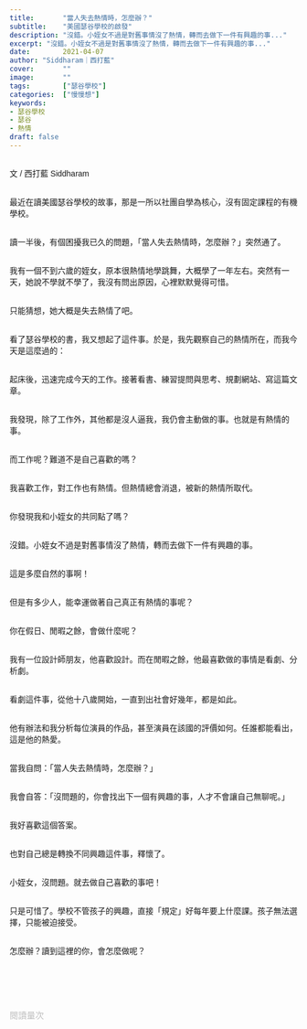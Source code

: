 ```yaml
---
title:       "當人失去熱情時，怎麼辦？"
subtitle:    "美國瑟谷學校的啟發"
description: "沒錯。小姪女不過是對舊事情沒了熱情，轉而去做下一件有興趣的事..."
excerpt: "沒錯。小姪女不過是對舊事情沒了熱情，轉而去做下一件有興趣的事..."
date:        2021-04-07
author: "Siddharam｜西打藍"
cover:       ""
image:       ""
tags:        ["瑟谷學校"]
categories:  ["慢慢想"]
keywords:
- 瑟谷學校
- 瑟谷
- 熱情
draft: false
---
```


<article style="font-family: 'Noto Sans TC', '微軟正黑體', sans-serif; font-weight: 300;">

<br>文 / 西打藍 Siddharam<br><br>

最近在讀美國瑟谷學校的故事，那是一所以社團自學為核心，沒有固定課程的有機學校。<br><br>

讀一半後，有個困擾我已久的問題，「當人失去熱情時，怎麼辦？」突然通了。<br><br>

我有一個不到六歲的姪女，原本很熱情地學跳舞，大概學了一年左右。突然有一天，她說不學就不學了，我沒有問出原因，心裡默默覺得可惜。<br><br>

只能猜想，她大概是失去熱情了吧。<br><br>

看了瑟谷學校的書，我又想起了這件事。於是，我先觀察自己的熱情所在，而我今天是這麼過的：<br><br>

起床後，迅速完成今天的工作。接著看書、練習提問與思考、規劃網站、寫這篇文章。<br><br>

我發現，除了工作外，其他都是沒人逼我，我仍會主動做的事。也就是有熱情的事。<br><br>

而工作呢？難道不是自己喜歡的嗎？<br><br>

我喜歡工作，對工作也有熱情。但熱情總會消退，被新的熱情所取代。<br><br>

你發現我和小姪女的共同點了嗎？<br><br>

沒錯。小姪女不過是對舊事情沒了熱情，轉而去做下一件有興趣的事。<br><br>

這是多麼自然的事啊！<br><br>

但是有多少人，能幸運做著自己真正有熱情的事呢？<br><br>

你在假日、閒暇之餘，會做什麼呢？<br><br>

我有一位設計師朋友，他喜歡設計。而在閒暇之餘，他最喜歡做的事情是看劇、分析劇。<br><br>

看劇這件事，從他十八歲開始，一直到出社會好幾年，都是如此。<br><br>

他有辦法和我分析每位演員的作品，甚至演員在該國的評價如何。任誰都能看出，這是他的熱愛。<br><br>

當我自問：「當人失去熱情時，怎麼辦？」<br><br>

我會自答：「沒問題的，你會找出下一個有興趣的事，人才不會讓自己無聊呢。」<br><br>

我好喜歡這個答案。<br><br>

也對自己總是轉換不同興趣這件事，釋懷了。<br><br>

小姪女，沒問題。就去做自己喜歡的事吧！<br><br>

只是可惜了。學校不管孩子的興趣，直接「規定」好每年要上什麼課。孩子無法選擇，只能被迫接受。<br><br>

怎麼辦？讀到這裡的你，會怎麼做呢？<br><br>


<br><br><br>

</article>

<div style="color: #bfbfbf; font-size: 15px;" id="busuanzi_container_page_pv">
  閱讀量<span id="busuanzi_value_page_pv"></span>次
</div>

<script src="../../js/post.js"></script>




